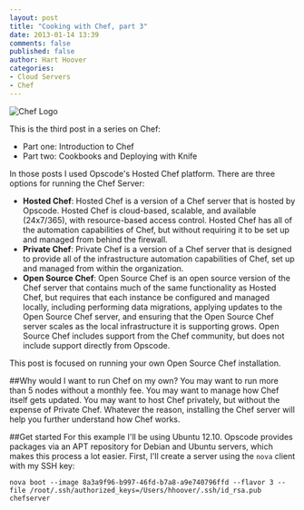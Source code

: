 ```yaml
---
layout: post
title: "Cooking with Chef, part 3"
date: 2013-01-14 13:39
comments: false
published: false
author: Hart Hoover
categories: 
- Cloud Servers
- Chef
---
```

![](/a/2013-01-09-cooking-with-chef/chef_logo.png "Chef Logo")

This is the third post in a series on Chef:

* Part one: Introduction to Chef
* Part two: Cookbooks and Deploying with Knife

In those posts I used Opscode's Hosted Chef platform. There are three options for running the Chef Server:

* **Hosted Chef**: Hosted Chef is a version of a Chef server that is hosted by Opscode. Hosted Chef is cloud-based, scalable, and available (24x7/365), with resource-based access control. Hosted Chef has all of the automation capabilities of Chef, but without requiring it to be set up and managed from behind the firewall.
* **Private Chef**: Private Chef is a version of a Chef server that is designed to provide all of the infrastructure automation capabilities of Chef, set up and managed from within the organization.
* **Open Source Chef**: Open Source Chef is an open source version of the Chef server that contains much of the same functionality as Hosted Chef, but requires that each instance be configured and managed locally, including performing data migrations, applying updates to the Open Source Chef server, and ensuring that the Open Source Chef server scales as the local infrastructure it is supporting grows. Open Source Chef includes support from the Chef community, but does not include support directly from Opscode.

This post is focused on running your own Open Source Chef installation.

##Why would I want to run Chef on my own?
You may want to run more than 5 nodes without a monthly fee. You may want to manage how Chef itself gets updated. You may want to host Chef privately, but without the expense of Private Chef. Whatever the reason, installing the Chef server will help you further understand how Chef works.

##Get started
For this example I'll be using Ubuntu 12.10. Opscode provides packages via an APT repository for Debian and Ubuntu servers, which makes this process a lot easier. First, I'll create a server using the `nova` client with my SSH key:

	nova boot --image 8a3a9f96-b997-46fd-b7a8-a9e740796ffd --flavor 3 --file /root/.ssh/authorized_keys=/Users/hhoover/.ssh/id_rsa.pub chefserver

